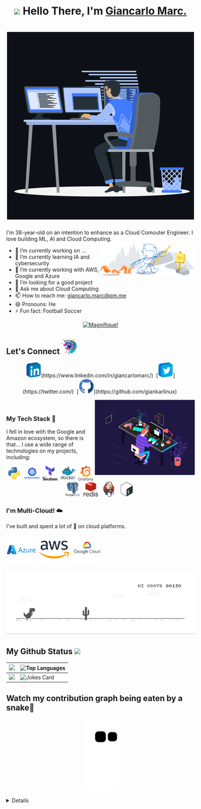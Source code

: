 <h1 align="center"><img src="https://raw.githubusercontent.com/sidbelbase/sidbelbase/master/wave.gif" width="30px"><strong> Hello There, I'm <a href="https://www.bleytec.com">Giancarlo Marc.</a></strong>
</h1>

<h1 align="center"><img src="https://github.com/Giankarlinux/images/blob/main/progra%203.gif" ></h1>

I'm 38-year-old on an intention to enhance as a Cloud Comouter Engineer. I love building ML, AI and Cloud Computing.
<img width="50%" align="right" alt="Github Image" src="https://github.com/Giankarlinux/images/blob/main/git-header.svg" />
- 🔭 I’m currently working on ...
- 🌱 I’m currently learning IA and cybersecurity
- 👯 I’m currently working with AWS, Google and Azure
- 🤔 I’m looking for a good project
- 💬 Ask me about Cloud Computing
- 📫 How to reach me: [giancarlo.marc@pm.me](mailto:giancarlo.marc@pm.me)
- 😄 Pronouns: He
- ⚡ Fun fact: Football Soccer

<div align="center">
<a href="https://www.buymeacoffee.com/giankarlinux" target="_blank"><img src="https://cdn.buymeacoffee.com/buttons/v2/default-yellow.png" height="45" width="170" alt="Magnifique!" /></a></div>

## Let's Connect <img src="https://github.com/Giankarlinux/images/blob/main/socials.png" width=40 height=40 /> 

<div align="center"><img  src='https://github.com/Giankarlinux/images/blob/main/iconfinder_social_media_isometric_14-linkedin_3529657.png' alt='linkedin' height='40'>(https://www.linkedin.com/in/giancarlomarc/)&nbsp;  [<img src='https://github.com/Giankarlinux/images/blob/main/iconfinder_social_media_isometric_6-twitter_3529664.png' alt='twitter' height='40'>](https://twitter.com/)&nbsp;  [<img src='https://github.com/Giankarlinux/images/blob/main/iconfinder__github_1156638.png' alt='github' height='40'>](https://github.com/giankarlinux)&nbsp;  
</div>

<img alt="Coding Gif" src="https://github.com/Giankarlinux/images/blob/main/gif.gif" height="200" align="right"/>&nbsp;
 <br/>
 
### My Tech Stack 🤖

I fell in love with the Google and Amazon ecosystem, so there is that...
I use a wide range of technologies on my projects, including:

<div align="center">
   <img src="https://github.com/Giankarlinux/images/blob/main/python-original.svg" title="Python" alt="Python" width="40" height="40"/>&nbsp;
  <img src="https://github.com/Giankarlinux/images/blob/main/kubernetes-plain-wordmark.svg" title="Kubernetes" alt="Kubernetes" width="40" height="40"/>&nbsp;
  <img src="https://github.com/Giankarlinux/images/blob/main/terraform-original-wordmark.svg" title="Terraform" alt="Terraform" width="40" height="40"/>&nbsp;
  <img src="https://github.com/Giankarlinux/images/blob/main/docker-original-wordmark.svg" title="Docker" alt="Docker" width="40" height="40"/>&nbsp;
  <img src="https://github.com/Giankarlinux/images/blob/main/grafana-original-wordmark.svg" title="Grafana" alt="Grafana" width="40" height="40"/>&nbsp;
  <img src="https://github.com/Giankarlinux/images/blob/main/postgresql-original-wordmark.svg" title="Postgresql" alt="Postgresql" width="40" height="40"/>&nbsp;
  <img src="https://github.com/Giankarlinux/images/blob/main/redis-original-wordmark.svg" title="Redis" alt="Redis" width="40" height="40"/>&nbsp;
  <img src="https://github.com/Giankarlinux/images/blob/main/jenkins-original.svg" title="Jenkins" alt="Jenkins" width="40" height="40"/>&nbsp;
  <img src="https://github.com/Giankarlinux/images/blob/main/bash-original.svg" title="Bash" alt="Bash" width="40" height="40"/>&nbsp;
</div>


### I'm Multi-Cloud! ☁️

I've built and spent a lot of 💸 on cloud platforms. 

<div>
  <img src="https://github.com/devicons/devicon/blob/master/icons/azure/azure-original-wordmark.svg" title="Azure" alt="Azure" width="80" height="80"/>&nbsp;
  <img src="https://github.com/devicons/devicon/blob/master/icons/amazonwebservices/amazonwebservices-original-wordmark.svg" title="AWS" alt="AWS" width="80" height="80"/>&nbsp;
  <img src="https://github.com/devicons/devicon/blob/master/icons/googlecloud/googlecloud-original-wordmark.svg" title="GCP" alt="GCP" width="80" height="80"/>&nbsp;
</div>



![Dino](https://github.com/Giankarlinux/images/blob/main/dino.gif)

## My Github Status <img src="https://media.giphy.com/media/iY8CRBdQXODJSCERIr/giphy.gif" width="50px">
| ![](https://github-readme-stats.vercel.app/api?username=giankarlinux&show_icons=true&bg_color=45,fc00ff,00dbde&title_color=fff&text_color=fff) | ![Top Languages](https://github-readme-stats.vercel.app/api/top-langs/?username=giankarlinux) |
| --- | --- |
| ![](https://github-readme-streak-stats.herokuapp.com/?user=giankarlinux) | ![Jokes Card](https://readme-jokes.vercel.app/api) |


## Watch my contribution graph being eaten by a snake🐍

<p align="center">
  <img src="https://github.com/Giankarlinux/images/blob/main/github-contribution-grid-snake.svg" alt="snake"></center>
</p>

<details>

Credit: [Giankarlinux Maity](https://github.com/giankarlinux)
Last Edited on: 16/02/2025
